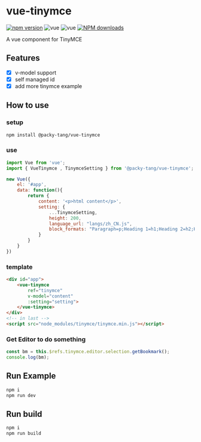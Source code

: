 # vue-tinymce

[![npm version](https://img.shields.io/npm/v/@packy-tang/vue-tinymce.svg)](https://www.npmjs.com/package/@packy-tang/vue-tinymce)
![vue](https://img.shields.io/badge/vue-%5E2.2.x-green.svg)
![vue](https://img.shields.io/badge/tinymce-%5E4.5.7-green.svg)
[![NPM downloads](http://img.shields.io/npm/dm/@packy-tang/vue-tinymce.svg)](https://www.npmjs.com/package/@packy-tang/vue-tinymce)

A vue component for TinyMCE


## Features

- [x] v-model support
- [x] self managed id
- [x] add more tinymce example

## How to use

### setup

```sh
npm install @packy-tang/vue-tinymce
```

### use

```js
import Vue from 'vue';
import { VueTinymce , TinymceSetting } from '@packy-tang/vue-tinymce';

new Vue({
    el: '#app',
    data: function(){
        return {
            content: '<p>html content</p>',
            setting: {
                ...TinymceSetting,
                height: 200,
                language_url: "langs/zh_CN.js",
                block_formats: "Paragraph=p;Heading 1=h1;Heading 2=h2;Heading 3=h3;Heading 4=h4;Heading 5=h5;Heading 6=h6;"
            }
        }
    }
})

```

### template

```html
<div id="app">
    <vue-tinymce
        ref="tinymce"
        v-model="content"
        :setting="setting">
    </vue-tinymce>
</div>
<!-- in last -->
<script src="node_modules/tinymce/tinymce.min.js"></script>
```

### Get Editor to do something

```js
const bm = this.$refs.tinymce.editor.selection.getBookmark();
console.log(bm);
```

## Run Example

```sh
npm i
npm run dev
```

## Run build

```sh
npm i
npm run build
```